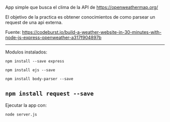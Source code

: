 App simple que busca el clima de la API de https://openweathermap.org/

El objetivo de la practica es obtener conocimientos de como parsear un request de una api externa.

Fuente: https://codeburst.io/build-a-weather-website-in-30-minutes-with-node-js-express-openweather-a317f904897b

---
Modulos instalados:

`npm install --save express`

`npm install ejs --save`

`npm install body-parser --save`

`npm install request --save`
---
Ejecutar la app con:

`node server.js`
